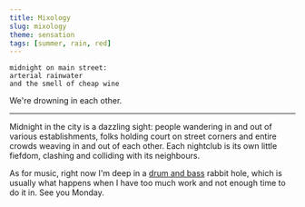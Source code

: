 ```yaml
---
title: Mixology
slug: mixology
theme: sensation
tags: [summer, rain, red]
---
```


```
midnight on main street:
arterial rainwater
and the smell of cheap wine
```

We're drowning in each other.

<!--more-->

---

Midnight in the city is a dazzling sight: people wandering in and out of various establishments, folks holding court on street corners and entire crowds weaving in and out of each other.
Each nightclub is its own little fiefdom, clashing and colliding with its neighbours.

As for music, right now I'm deep in a [drum and bass][1] rabbit hole, which is usually what happens when I have too much work and not enough time to do it in.
See you Monday.

[1]: https://youtu.be/ysqImr65M_k
